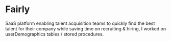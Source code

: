 # Fairly

SaaS platform enabling talent acquisition teams to quickly find the best talent for their company while saving time on recruiting & hiring, I worked on userDemographics tables / stored procedures.
